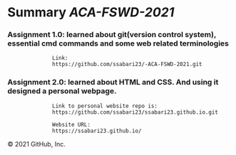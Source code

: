 # Summary *ACA-FSWD-2021*


### Assignment 1.0: learned about git(version control system), essential cmd commands and some web related terminologies
          
                  Link: 
                  https://github.com/ssabari23/-ACA-FSWD-2021.git



### Assignment 2.0: learned about HTML and CSS. And using it designed a personal webpage.

                  Link to personal website repo is:
                  https://github.com/ssabari23/ssabari23.github.io.git
                  
                  Website URL:
                  https://ssabari23.github.io/ 
                                   
© 2021 GitHub, Inc.
